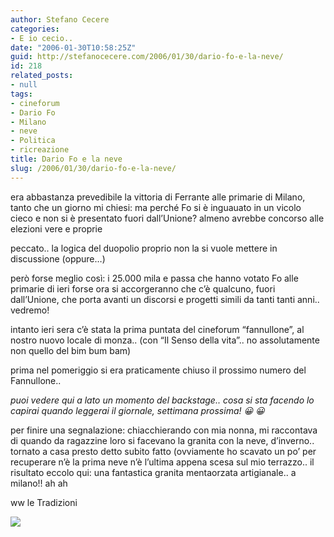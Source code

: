 ```yaml
---
author: Stefano Cecere
categories:
- E io cecio..
date: "2006-01-30T10:58:25Z"
guid: http://stefanocecere.com/2006/01/30/dario-fo-e-la-neve/
id: 218
related_posts:
- null
tags:
- cineforum
- Dario Fo
- Milano
- neve
- Politica
- ricreazione
title: Dario Fo e la neve
slug: /2006/01/30/dario-fo-e-la-neve/
---
```


era abbastanza prevedibile la vittoria di Ferrante alle primarie di Milano, tanto che un giorno mi chiesi: ma perché Fo si è inguauato in un vicolo cieco e non si è presentato fuori dall&#8217;Unione? almeno avrebbe concorso alle elezioni vere e proprie

peccato.. la logica del duopolio proprio non la si vuole mettere in discussione (oppure&#8230;)

però forse meglio così: i 25.000 mila e passa che hanno votato Fo alle primarie di ieri forse ora si accorgeranno che c&#8217;è qualcuno, fuori dall&#8217;Unione, che porta avanti un discorsi e progetti simili da tanti tanti anni.. vedremo!

intanto ieri sera c&#8217;è stata la prima puntata del cineforum &#8220;fannullone&#8221;, al nostro nuovo locale di monza.. (con &#8220;Il Senso della vita&#8221;.. no assolutamente non quello del bim bum bam)
  
prima nel pomeriggio si era praticamente chiuso il prossimo numero del Fannullone..
  
<img src='/wp-content/backstage_fannullone.jpg' alt='' align="left" />_puoi vedere qui a lato un momento del backstage.. cosa si sta facendo lo capirai quando leggerai il giornale, settimana prossima! 😀 😀_

per finire una segnalazione: chiacchierando con mia nonna, mi raccontava di quando da ragazzine loro si facevano la granita con la neve, d&#8217;inverno.. tornato a casa presto detto subito fatto (ovviamente ho scavato un po&#8217; per recuperare n&#8217;è la prima neve n&#8217;è l&#8217;ultima appena scesa sul mio terrazzo.. il risultato eccolo qui: una fantastica granita mentaorzata artigianale.. a milano!! ah ah

ww le Tradizioni
  
![](/wp-content/granita_di_neve.jpg)